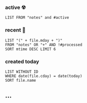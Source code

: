 
### active ☢
```dataview
LIST FROM "notes" and #active
```

### recent 📆 

```dataview
LIST "(" + file.mday + ")"
FROM "notes" OR "+" AND !#processed
SORT mtime DESC LIMIT 6
```

### created today
```dataview
LIST WITHOUT ID
WHERE date(file.cday) = date(today) 
SORT file.name
```

## ...
